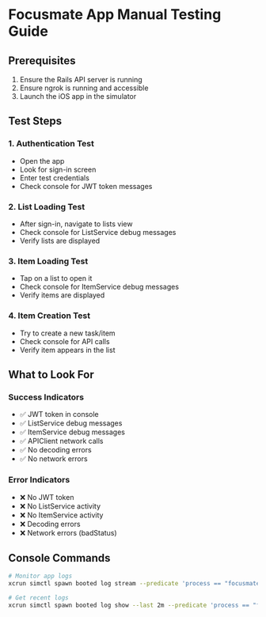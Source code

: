 
# Focusmate App Manual Testing Guide

## Prerequisites
1. Ensure the Rails API server is running
2. Ensure ngrok is running and accessible
3. Launch the iOS app in the simulator

## Test Steps

### 1. Authentication Test
- Open the app
- Look for sign-in screen
- Enter test credentials
- Check console for JWT token messages

### 2. List Loading Test
- After sign-in, navigate to lists view
- Check console for ListService debug messages
- Verify lists are displayed

### 3. Item Loading Test
- Tap on a list to open it
- Check console for ItemService debug messages
- Verify items are displayed

### 4. Item Creation Test
- Try to create a new task/item
- Check console for API calls
- Verify item appears in the list

## What to Look For

### Success Indicators
- ✅ JWT token in console
- ✅ ListService debug messages
- ✅ ItemService debug messages
- ✅ APIClient network calls
- ✅ No decoding errors
- ✅ No network errors

### Error Indicators
- ❌ No JWT token
- ❌ No ListService activity
- ❌ No ItemService activity
- ❌ Decoding errors
- ❌ Network errors (badStatus)

## Console Commands
```bash
# Monitor app logs
xcrun simctl spawn booted log stream --predicate 'process == "focusmate"' --style compact

# Get recent logs
xcrun simctl spawn booted log show --last 2m --predicate 'process == "focusmate"' --style compact
```
